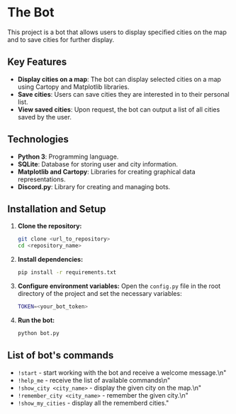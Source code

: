 # The Bot

This project is a bot that allows users to display specified cities on the map and to save cities for further display.

## Key Features

- **Display cities on a map**: The bot can display selected cities on a map using Cartopy and Matplotlib libraries.
- **Save cities**: Users can save cities they are interested in to their personal list.
- **View saved cities**: Upon request, the bot can output a list of all cities saved by the user.

## Technologies

- **Python 3**: Programming language.
- **SQLite**: Database for storing user and city information.
- **Matplotlib and Cartopy**: Libraries for creating graphical data representations.
- **Discord.py**: Library for creating and managing bots.

## Installation and Setup

1. **Clone the repository:**
    ```bash
    git clone <url_to_repository>
    cd <repository_name>
    ```
2. **Install dependencies:**
    ```bash
    pip install -r requirements.txt
    ```
3. **Configure environment variables:**
Open the `config.py` file in the root directory of the project and set the necessary variables:
    ```bash
    TOKEN=<your_bot_token>
    ```
4. **Run the bot:**
    ```bash
    python bot.py
    ```

## List of bot's commands

- `!start` - start working with the bot and receive a welcome message.\n"
- `!help_me` - receive the list of available commands\n"
- `!show_city <city_name>` - display the given city on the map.\n"
- `!remember_city <city_name>` - remember the given city.\n"
- `!show_my_cities` - display all the rememberd cities."
        